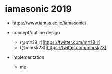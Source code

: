 # iamasonic 2019  

- https://www.iamas.ac.jp/iamasonic/

- concept/outline design
  - (@mrt18_r)[https://twitter.com/mrt18_r]
  - (@mhrsk23)[https://twitter.com/mhrsk23]
  
- implementation
  - me
